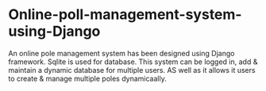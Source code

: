 # Online-poll-management-system-using-Django
An online pole management system has been designed using Django framework. 
Sqlite is used for database. This system can be logged in, add & maintain a 
dynamic database for multiple users. AS well as it allows it users to create 
& manage multiple poles dynamicaally.
